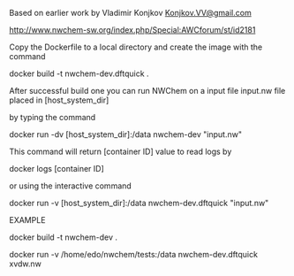 
Based on earlier work by Vladimir Konjkov <Konjkov.VV@gmail.com>
 
 http://www.nwchem-sw.org/index.php/Special:AWCforum/st/id2181

Copy the Dockerfile to a local directory and create the image with the command
 
 docker build -t nwchem-dev.dftquick .
 
After successful build one you can run NWChem on a input file input.nw file placed in [host_system_dir]

by typing the command

docker run -dv [host_system_dir]:/data nwchem-dev "input.nw"

This command will return [container ID] value to read logs by

docker logs [container ID]

or using the interactive command

docker run -v [host_system_dir]:/data nwchem-dev.dftquick "input.nw"

EXAMPLE

docker build -t nwchem-dev .

docker run -v /home/edo/nwchem/tests:/data nwchem-dev.dftquick xvdw.nw
